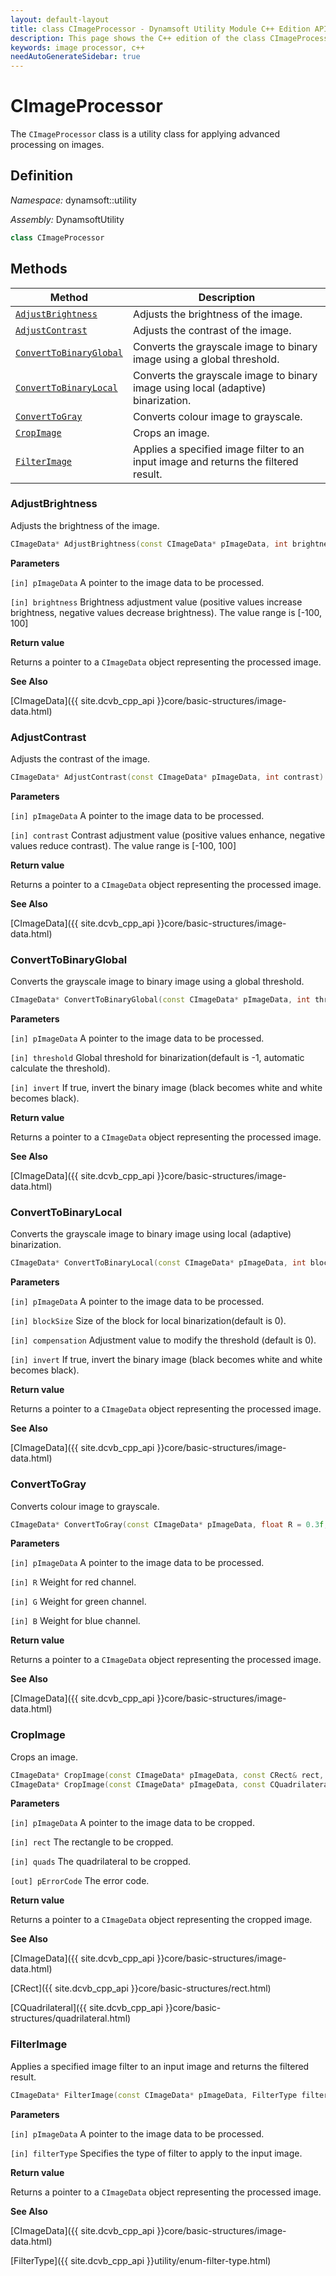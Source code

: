 ```yaml
---
layout: default-layout
title: class CImageProcessor - Dynamsoft Utility Module C++ Edition API Reference
description: This page shows the C++ edition of the class CImageProcessor in Dynamsoft Utility Module.
keywords: image processor, c++
needAutoGenerateSidebar: true
---
```


# CImageProcessor

The `CImageProcessor` class is a utility class for applying advanced processing on images.

## Definition

*Namespace:* dynamsoft::utility

*Assembly:* DynamsoftUtility

```cpp
class CImageProcessor
```

## Methods

| Method               | Description |
|----------------------|-------------|
| [`AdjustBrightness`](#adjustbrightness) | Adjusts the brightness of the image. |
| [`AdjustContrast`](#adjustcontrast) | Adjusts the contrast of the image. |
| [`ConvertToBinaryGlobal`](#converttobinaryglobal) | Converts the grayscale image to binary image using a global threshold. |
| [`ConvertToBinaryLocal`](#converttobinarylocal) | Converts the grayscale image to binary image using local (adaptive) binarization. |
| [`ConvertToGray`](#converttogray) | Converts colour image to grayscale. |
| [`CropImage`](#cropimage) | Crops an image. |
| [`FilterImage`](#filterimage) | Applies a specified image filter to an input image and returns the filtered result. |

### AdjustBrightness

Adjusts the brightness of the image.

```cpp
CImageData* AdjustBrightness(const CImageData* pImageData, int brightness)
```

**Parameters**

`[in] pImageData` A pointer to the image data to be processed.

`[in] brightness` Brightness adjustment value (positive values increase brightness, negative values decrease brightness). The value range is [-100, 100]

**Return value**

Returns a pointer to a `CImageData` object representing the processed image.

**See Also**

[CImageData]({{ site.dcvb_cpp_api }}core/basic-structures/image-data.html)

### AdjustContrast

Adjusts the contrast of the image.

```cpp
CImageData* AdjustContrast(const CImageData* pImageData, int contrast)
```

**Parameters**

`[in] pImageData` A pointer to the image data to be processed.

`[in] contrast` Contrast adjustment value (positive values enhance, negative values reduce contrast). The value range is [-100, 100]

**Return value**

Returns a pointer to a `CImageData` object representing the processed image.

**See Also**

[CImageData]({{ site.dcvb_cpp_api }}core/basic-structures/image-data.html)

### ConvertToBinaryGlobal

Converts the grayscale image to binary image using a global threshold.

```cpp
CImageData* ConvertToBinaryGlobal(const CImageData* pImageData, int threshold = -1, bool invert = false)
```

**Parameters**

`[in] pImageData` A pointer to the image data to be processed.

`[in] threshold` Global threshold for binarization(default is -1, automatic calculate the threshold).

`[in] invert` If true, invert the binary image (black becomes white and white becomes black).

**Return value**

Returns a pointer to a `CImageData` object representing the processed image.

**See Also**

[CImageData]({{ site.dcvb_cpp_api }}core/basic-structures/image-data.html)

### ConvertToBinaryLocal

Converts the grayscale image to binary image using local (adaptive) binarization.

```cpp
CImageData* ConvertToBinaryLocal(const CImageData* pImageData, int blockSize = 0, int compensation = 0, bool invert = false)
```

**Parameters**

`[in] pImageData` A pointer to the image data to be processed.

`[in] blockSize` Size of the block for local binarization(default is 0).

`[in] compensation` Adjustment value to modify the threshold (default is 0).

`[in] invert` If true, invert the binary image (black becomes white and white becomes black).

**Return value**

Returns a pointer to a `CImageData` object representing the processed image.

**See Also**

[CImageData]({{ site.dcvb_cpp_api }}core/basic-structures/image-data.html)

### ConvertToGray

Converts colour image to grayscale.

```cpp
CImageData* ConvertToGray(const CImageData* pImageData, float R = 0.3f, float G = 0.59f, float B = 0.11f)
```

**Parameters**

`[in] pImageData` A pointer to the image data to be processed.

`[in] R` Weight for red channel.

`[in] G` Weight for green channel.

`[in] B` Weight for blue channel.

**Return value**

Returns a pointer to a `CImageData` object representing the processed image.

**See Also**

[CImageData]({{ site.dcvb_cpp_api }}core/basic-structures/image-data.html)

### CropImage

Crops an image.

```cpp
CImageData* CropImage(const CImageData* pImageData, const CRect& rect, int* pErrorCode = NULL)
CImageData* CropImage(const CImageData* pImageData, const CQuadrilateral& quad, int* pErrorCode = NULL)
```

**Parameters**

`[in] pImageData` A pointer to the image data to be cropped.

`[in] rect` The rectangle to be cropped.

`[in] quads` The quadrilateral to be cropped.

`[out] pErrorCode` The error code.

**Return value**

Returns a pointer to a `CImageData` object representing the cropped image.

**See Also**

[CImageData]({{ site.dcvb_cpp_api }}core/basic-structures/image-data.html)

[CRect]({{ site.dcvb_cpp_api }}core/basic-structures/rect.html)

[CQuadrilateral]({{ site.dcvb_cpp_api }}core/basic-structures/quadrilateral.html)

### FilterImage

Applies a specified image filter to an input image and returns the filtered result.

```cpp
CImageData* FilterImage(const CImageData* pImageData, FilterType filterType)
```

**Parameters**

`[in] pImageData` A pointer to the image data to be processed.

`[in] filterType` Specifies the type of filter to apply to the input image.

**Return value**

Returns a pointer to a `CImageData` object representing the processed image.

**See Also**

[CImageData]({{ site.dcvb_cpp_api }}core/basic-structures/image-data.html)

[FilterType]({{ site.dcvb_cpp_api }}utility/enum-filter-type.html)

